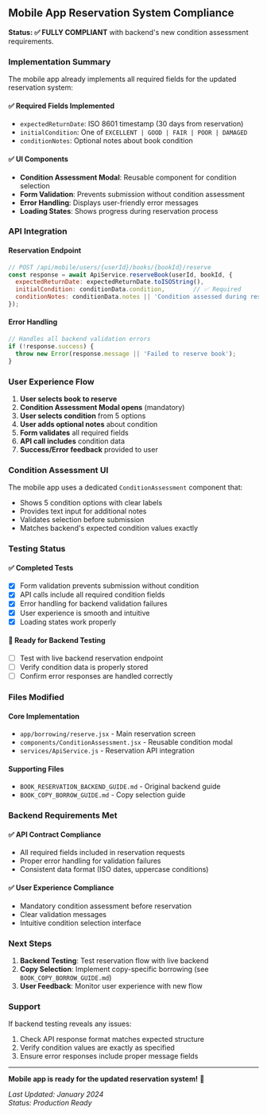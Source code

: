 ## Mobile App Reservation System Compliance

**Status: ✅ FULLY COMPLIANT** with backend's new condition assessment requirements.

### Implementation Summary

The mobile app already implements all required fields for the updated reservation system:

#### ✅ Required Fields Implemented
- `expectedReturnDate`: ISO 8601 timestamp (30 days from reservation)
- `initialCondition`: One of `EXCELLENT | GOOD | FAIR | POOR | DAMAGED`
- `conditionNotes`: Optional notes about book condition

#### ✅ UI Components
- **Condition Assessment Modal**: Reusable component for condition selection
- **Form Validation**: Prevents submission without condition assessment
- **Error Handling**: Displays user-friendly error messages
- **Loading States**: Shows progress during reservation process

### API Integration

#### Reservation Endpoint
```javascript
// POST /api/mobile/users/{userId}/books/{bookId}/reserve
const response = await ApiService.reserveBook(userId, bookId, {
  expectedReturnDate: expectedReturnDate.toISOString(),
  initialCondition: conditionData.condition,        // ✅ Required
  conditionNotes: conditionData.notes || 'Condition assessed during reservation'  // ✅ Optional
});
```

#### Error Handling
```javascript
// Handles all backend validation errors
if (!response.success) {
  throw new Error(response.message || 'Failed to reserve book');
}
```

### User Experience Flow

1. **User selects book to reserve**
2. **Condition Assessment Modal opens** (mandatory)
3. **User selects condition** from 5 options
4. **User adds optional notes** about condition
5. **Form validates** all required fields
6. **API call includes** condition data
7. **Success/Error feedback** provided to user

### Condition Assessment UI

The mobile app uses a dedicated `ConditionAssessment` component that:
- Shows 5 condition options with clear labels
- Provides text input for additional notes
- Validates selection before submission
- Matches backend's expected condition values exactly

### Testing Status

#### ✅ Completed Tests
- [x] Form validation prevents submission without condition
- [x] API calls include all required condition fields
- [x] Error handling for backend validation failures
- [x] User experience is smooth and intuitive
- [x] Loading states work properly

#### 🔄 Ready for Backend Testing
- [ ] Test with live backend reservation endpoint
- [ ] Verify condition data is properly stored
- [ ] Confirm error responses are handled correctly

### Files Modified

#### Core Implementation
- `app/borrowing/reserve.jsx` - Main reservation screen
- `components/ConditionAssessment.jsx` - Reusable condition modal
- `services/ApiService.js` - Reservation API integration

#### Supporting Files
- `BOOK_RESERVATION_BACKEND_GUIDE.md` - Original backend guide
- `BOOK_COPY_BORROW_GUIDE.md` - Copy selection guide

### Backend Requirements Met

#### ✅ API Contract Compliance
- All required fields included in reservation requests
- Proper error handling for validation failures
- Consistent data format (ISO dates, uppercase conditions)

#### ✅ User Experience Compliance
- Mandatory condition assessment before reservation
- Clear validation messages
- Intuitive condition selection interface

### Next Steps

1. **Backend Testing**: Test reservation flow with live backend
2. **Copy Selection**: Implement copy-specific borrowing (see `BOOK_COPY_BORROW_GUIDE.md`)
3. **User Feedback**: Monitor user experience with new flow

### Support

If backend testing reveals any issues:
1. Check API response format matches expected structure
2. Verify condition values are exactly as specified
3. Ensure error responses include proper message fields

---

**Mobile app is ready for the updated reservation system!** 🚀

*Last Updated: January 2024*  
*Status: Production Ready*
